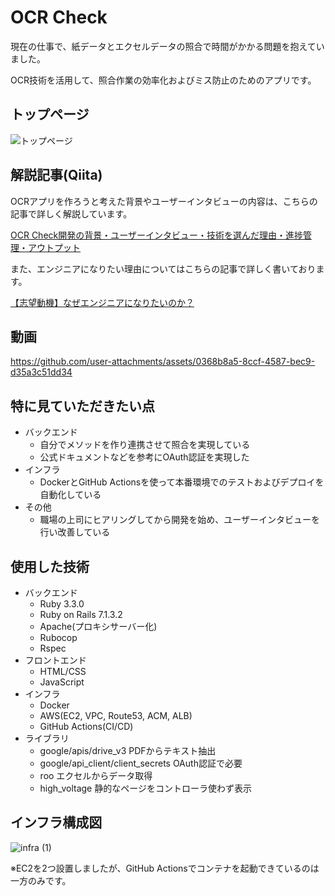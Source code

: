 # OCR Check

現在の仕事で、紙データとエクセルデータの照合で時間がかかる問題を抱えていました。  

OCR技術を活用して、照合作業の効率化およびミス防止のためのアプリです。

## トップページ
![トップページ](https://github.com/user-attachments/assets/002a0549-8738-4d46-bf31-a172e9c319d1)

## 解説記事(Qiita)
OCRアプリを作ろうと考えた背景やユーザーインタビューの内容は、こちらの記事で詳しく解説しています。

[OCR Check開発の背景・ユーザーインタビュー・技術を選んだ理由・進捗管理・アウトプット](https://qiita.com/naota7118/private/1790c44202a52e992170)

また、エンジニアになりたい理由についてはこちらの記事で詳しく書いております。

[【志望動機】なぜエンジニアになりたいのか？](https://qiita.com/naota7118/private/0a95c145ecaec38e6ee9)

## 動画
https://github.com/user-attachments/assets/0368b8a5-8ccf-4587-bec9-d35a3c51dd34

## 特に見ていただきたい点

- バックエンド
  - 自分でメソッドを作り連携させて照合を実現している
  - 公式ドキュメントなどを参考にOAuth認証を実現した
- インフラ
  - DockerとGitHub Actionsを使って本番環境でのテストおよびデプロイを自動化している
- その他
  - 職場の上司にヒアリングしてから開発を始め、ユーザーインタビューを行い改善している

## 使用した技術
- バックエンド
  - Ruby 3.3.0
  - Ruby on Rails 7.1.3.2
  - Apache(プロキシサーバー化)
  - Rubocop
  - Rspec
- フロントエンド
  - HTML/CSS
  - JavaScript
- インフラ
  - Docker
  - AWS(EC2, VPC, Route53, ACM, ALB)
  - GitHub Actions(CI/CD)
- ライブラリ
  - google/apis/drive_v3 PDFからテキスト抽出
  - google/api_client/client_secrets OAuth認証で必要
  - roo エクセルからデータ取得
  - high_voltage 静的なページをコントローラ使わず表示

## インフラ構成図
![infra (1)](https://github.com/user-attachments/assets/1096ce46-a96b-4117-b957-7d2af11be465)  

※EC2を2つ設置しましたが、GitHub Actionsでコンテナを起動できているのは一方のみです。